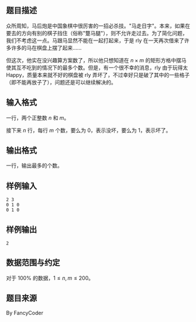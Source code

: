 ## 题目描述

众所周知，马后炮是中国象棋中很厉害的一招必杀技。"马走日字"。本来，如果在要去的方向有别的棋子挡住（俗称"蹩马腿"），则不允许走过去。为了简化问题，我们不考虑这一点。马跟马显然不能在一起打起来，于是 rly 在一天再次借来了许多许多的马在棋盘上摆了起来……

但这次，他实在没兴趣算方案数了，所以他只想知道在 $n\times m$ 的矩形方格中摆马使其互不吃到的情况下的最多个数。但是，有一个很不幸的消息，rly 由于玩得太 Happy，质量本来就不好的棋盘被 rly 弄坏了，不过幸好只是破了其中的一些格子（即不能再放子了），问题还是可以继续解决的。

## 输入格式

一行，两个正整数 $n$ 和 $m$。

接下来 $n$ 行，每行 $m$ 个数，要么为 $0$，表示没坏，要么为 $1$，表示坏了。

## 输出格式

一行，输出最多的个数。

## 样例输入

```plain
2 3
0 1 0
0 1 0
```

## 样例输出

```plain
2
```

## 数据范围与约定

对于 $100\%$ 的数据，$1\le n,m\le 200$。

## 题目来源

By FancyCoder

